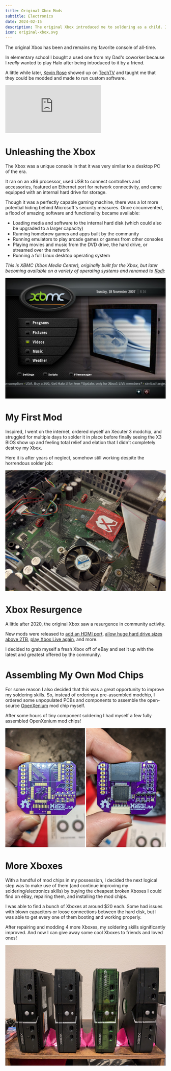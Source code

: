 ```yaml
---
title: Original Xbox Mods
subtitle: Electronics
date: 2024-02-15
description: The original Xbox introduced me to soldering as a child. I decided that restoring and modifying old consoles was a great way to learn basic electronics skills.
icon: original-xbox.svg
---
```


The original Xbox has been and remains my favorite console of all-time.

In elementary school I bought a used one from my Dad's coworker because I
_really_ wanted to play Halo after being introduced to it by a friend.

A little while later, [Kevin Rose](https://en.wikipedia.org/wiki/Kevin_Rose)
showed up on [TechTV](https://en.wikipedia.org/wiki/TechTV) and taught me that
they could be modded and made to run custom software.

<iframe
    src="https://www.youtube.com/embed/oR6D0CdCKPQ"
    title="The Screen Savers on TechTV - Xbox Modchip Install"
    frameborder="0"
    allow="accelerometer; autoplay; clipboard-write; encrypted-media; gyroscope; picture-in-picture; web-share"
    referrerpolicy="strict-origin-when-cross-origin"
    allowfullscreen>
</iframe>

# Unleashing the Xbox

The Xbox was a unique console in that it was very similar to a desktop PC of the
era.

It ran on an x86 processor, used USB to connect controllers and accessories,
featured an Ethernet port for network connectivity, and came equipped with an
internal hard drive for storage.

Though it was a perfectly capable gaming machine, there was a lot more potential
hiding behind Microsoft's security measures. Once circumvented, a flood of
amazing software and functionality became available:

 - Loading media and software to the internal hard disk (which could also be
   upgraded to a larger capacity)
 - Running homebrew games and apps built by the community
 - Running emulators to play arcade games or games from other consoles
 - Playing movies and music from the DVD drive, the hard drive, or streamed over
   the network
 - Running a full Linux desktop operating system

_This is XBMC (Xbox Media Center), originally built for the Xbox, but later
becoming available on a variety of operating systems and renamed to
[Kodi](https://kodi.tv/):_

![Screenshot of Xbox Media Center](/assets/images/projects/2024-xbox-modding-xbmc.jpg)

# My First Mod

Inspired, I went on the internet, ordered myself an Xecuter 3 modchip, and
struggled for multiple days to solder it in place before finally seeing the X3
BIOS show up and feeling total relief and elation that I didn't completely
destroy my Xbox.

Here it is after years of neglect, somehow still working despite the horrendous
solder job:

![Picture of an old, dusty inside of an Xbox with an Xecuter 3 mod chip installed](/assets/images/projects/2024-xecuter-3-dusty.jpg)

# Xbox Resurgence

A little after 2020, the original Xbox saw a resurgence in community activity.

New mods were released to
[add an HDMI port](https://makemhz.com/products/stellar-xboxhd-standalone),
[allow huge hard drive sizes above 2TB](https://github.com/gaasedelen/titan),
[play Xbox Live again](https://insignia.live/), and more.

I decided to grab myself a fresh Xbox off of eBay and set it up with the latest
and greatest offered by the community.

# Assembling My Own Mod Chips

For some reason I also decided that this was a great opportunity to improve my
soldering skills. So, instead of ordering a pre-assembled modchip, I ordered
some unpopulated PCBs and components to assemble the open-source
[OpenXenium](https://github.com/Xbox-Preservation-Project/OpenXenium) mod chip
myself.

After some hours of tiny component soldering I had myself a few fully assembled
OpenXenium mod chips!

![Before and after showing a blank PCB on the left and a populated PCB on the right](/assets/images/projects/2024-xbox-open-xenium-assembly.png)

# More Xboxes

With a handful of mod chips in my possession, I decided the next logical step
was to make use of them (and continue improving my soldering/electronics skills)
by buying the cheapest broken Xboxes I could find on eBay, repairing them, and
installing the mod chips.

I was able to find a bunch of Xboxes at around $20 each. Some had issues with
blown capacitors or loose connections between the hard disk, but I was able to
get every one of them booting and working properly.

After repairing and modding 4 more Xboxes, my soldering skills significantly
improved. And now I can give away some cool Xboxes to friends and loved ones!

![My collection of 4 Xboxes, modded and ready to give away!](/assets/images/projects/2024-xbox-consoles.jpg)